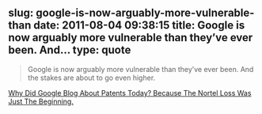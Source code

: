 slug: google-is-now-arguably-more-vulnerable-than
date: 2011-08-04 09:38:15
title: Google is now arguably more vulnerable than they’ve ever been. And...
type: quote
---

> Google is now arguably more vulnerable than they’ve ever been. And the stakes are about to go even higher.

[Why Did Google Blog About Patents Today? Because The Nortel Loss Was Just The Beginning.](http://techcrunch.com/2011/08/04/googles-patent-problem/)
